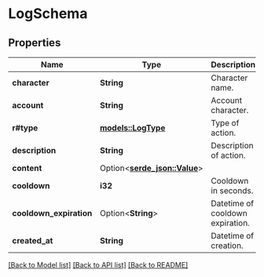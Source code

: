 # LogSchema

## Properties

Name | Type | Description | Notes
------------ | ------------- | ------------- | -------------
**character** | **String** | Character name. | 
**account** | **String** | Account character. | 
**r#type** | [**models::LogType**](LogType.md) | Type of action. | 
**description** | **String** | Description of action. | 
**content** | Option<[**serde_json::Value**](.md)> |  | 
**cooldown** | **i32** | Cooldown in seconds. | 
**cooldown_expiration** | Option<**String**> | Datetime of cooldown expiration. | [optional]
**created_at** | **String** | Datetime of creation. | 

[[Back to Model list]](../README.md#documentation-for-models) [[Back to API list]](../README.md#documentation-for-api-endpoints) [[Back to README]](../README.md)


